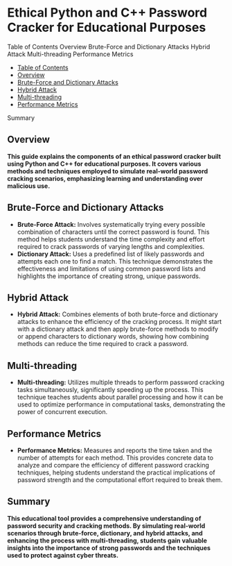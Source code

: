 
<h1 id="top">Ethical Python and C++ Password Cracker for Educational Purposes</h1>
Table of Contents
Overview
Brute-Force and Dictionary Attacks
Hybrid Attack
Multi-threading
Performance Metrics

- [Table of Contents](#table-of-contents)
- [Overview](#overview)
- [Brute-Force and Dictionary Attacks](#brute-force-and-dictionary-attacks)
- [Hybrid Attack](#hybrid-attack)
- [Multi-threading](#multi-threading)
- [Performance Metrics](#performance-metrics)

  
Summary
<h2 id="overview">Overview</h2>
<b>This guide explains the components of an ethical password cracker built using Python and C++ for educational purposes. It covers various methods and techniques employed to simulate real-world password cracking scenarios, emphasizing learning and understanding over malicious use.</b>
<h2 id="brute-force-and-dictionary-attacks">Brute-Force and Dictionary Attacks</h2>
<ul>
    <li><b>Brute-Force Attack:</b> Involves systematically trying every possible combination of characters until the correct password is found. This method helps students understand the time complexity and effort required to crack passwords of varying lengths and complexities.</li>
    <li><b>Dictionary Attack:</b> Uses a predefined list of likely passwords and attempts each one to find a match. This technique demonstrates the effectiveness and limitations of using common password lists and highlights the importance of creating strong, unique passwords.</li>
</ul>
<h2 id="hybrid-attack">Hybrid Attack</h2>
<ul>
    <li><b>Hybrid Attack:</b> Combines elements of both brute-force and dictionary attacks to enhance the efficiency of the cracking process. It might start with a dictionary attack and then apply brute-force methods to modify or append characters to dictionary words, showing how combining methods can reduce the time required to crack a password.</li>
</ul>
<h2 id="multi-threading">Multi-threading</h2>
<ul>
    <li><b>Multi-threading:</b> Utilizes multiple threads to perform password cracking tasks simultaneously, significantly speeding up the process. This technique teaches students about parallel processing and how it can be used to optimize performance in computational tasks, demonstrating the power of concurrent execution.</li>
</ul>
<h2 id="performance-metrics">Performance Metrics</h2>
<ul>
    <li><b>Performance Metrics:</b> Measures and reports the time taken and the number of attempts for each method. This provides concrete data to analyze and compare the efficiency of different password cracking techniques, helping students understand the practical implications of password strength and the computational effort required to break them.</li>
</ul>
<h2 id="summary">Summary</h2>
<b>This educational tool provides a comprehensive understanding of password security and cracking methods. By simulating real-world scenarios through brute-force, dictionary, and hybrid attacks, and enhancing the process with multi-threading, students gain valuable insights into the importance of strong passwords and the techniques used to protect against cyber threats.</b>
